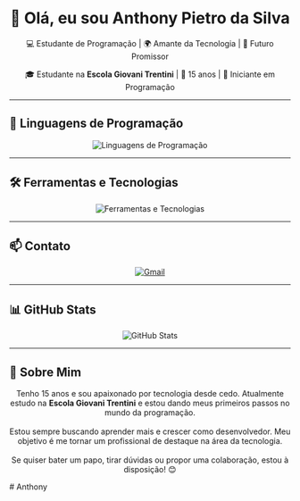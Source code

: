 <h1 align="center">👋 Olá, eu sou Anthony Pietro da Silva</h1>

<p align="center">
  💻 Estudante de Programação | 🌍 Amante da Tecnologia | 🚀 Futuro Promissor
</p>

<p align="center">
  🎓 Estudante na <strong>Escola Giovani Trentini</strong> | 🧒 15 anos | 🐣 Iniciante em Programação
</p>

---

## 🚀 Linguagens de Programação

<p align="center">
  <img src="https://skillicons.dev/icons?i=java,python,javascript,c,php" alt="Linguagens de Programação" />
</p>

---

## 🛠️ Ferramentas e Tecnologias

<p align="center">
  <img src="https://skillicons.dev/icons?i=vscode,eclipse,mysql,bootstrap,git,github" alt="Ferramentas e Tecnologias" />
</p>

---

## 📫 Contato

<p align="center">
  <a href="opzinnnnn@gmail.com">
    <img src="https://img.shields.io/badge/Gmail-FF0000?style=for-the-badge&logo=gmail&logoColor=white" alt="Gmail">
  </a>
 
</p>

---

## 📊 GitHub Stats

<p align="center">
  <img src="https://github-readme-stats.vercel.app/api?username=SEUGITHUB&show_icons=true&theme=radical" alt="GitHub Stats">
</p>

---

## 💬 Sobre Mim

<p align="center">
  Tenho 15 anos e sou apaixonado por tecnologia desde cedo. Atualmente estudo na <strong>Escola Giovani Trentini</strong> e estou dando meus primeiros passos no mundo da programação. <br><br>
  Estou sempre buscando aprender mais e crescer como desenvolvedor. Meu objetivo é me tornar um profissional de destaque na área da tecnologia. <br><br>
  Se quiser bater um papo, tirar dúvidas ou propor uma colaboração, estou à disposição! 😊
</p>
# Anthony
